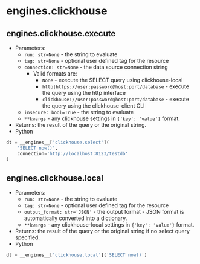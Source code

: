 # engines.clickhouse

## engines.clickhouse.execute

* Parameters:
    * `run: str=None` - the string to evaluate
    * `tag: str=None` - optional user defined tag for the resource
    * `connection: str=None` - the data source connection string
        * Valid formats are:
            * `None` - execute the SELECT query using clickhouse-local
            * `http|https://user:password@host:port/database` - execute the query using the http interface
            * `clickhouse://user:password@host:port/database` - execute the query using the clickhouse-client CLI
    * `insecure: bool=True` - the string to evaluate
    * `**kwargs` - any clickhouse settings in `{'key': 'value'}` format.
* Returns: the result of the query or the original string.
* Python

```python
dt = __engines__['clickhouse.select'](
    'SELECT now()',
    connection='http://localhost:8123/testdb'
)
```

## engines.clickhouse.local

* Parameters:
    * `run: str=None` - the string to evaluate
    * `tag: str=None` - optional user defined tag for the resource
    * `output_format: str='JSON'` - the output format - JSON format is automatically converted into a dictionary.
    * `**kwargs` - any clickhouse-local settings in `{'key': 'value'}` format.
* Returns: the result of the query or the original string if no select query specified.
* Python

```python
dt = __engines__['clickhouse.local']('SELECT now()')
```